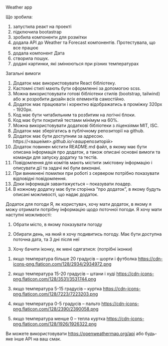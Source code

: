 Weather app

Що зробила:

1. запустила реакт на проекті
2. підключила bootastrap
3. зробила компоненти для розмітки
4. додала API до Weather та Forecast компонентів. Протестувала, що все працює
5. додала компонент Дата
6. створила пошук.
7. додані картинки, які змінюються при різних температурах



Загальні вимоги

1. Додаток має використовувати React бібліотеку.
2. Кастомні стилі мають бути оформленні за допомогою scss.
3. Можна використовувати готові бібліотеки стилів (bootstrap, tailwind) або ж
   розробити дизайн всіх елементів самостійно.
4. Додаток має працювати і коректно відображатись в проміжку 320px - 1920px.
5. Код має бути читабильним та розбитим на логічні блоки.
6. Код має бути покритий тестами мінімум на 60%.
7. Можна використовувати додаткові бібліотеки з ліцензіями MIT, ISC.
8. Додаток має зберігатись в публічному репозиторії на github.
9. Додаток має бути доступним за адресою.
   https://<ваше*імя>.github.io/<ваш*репозиторій>
10. Додаток повинен містити README.md файл, в якому має бути описана інформація
    про додаток, а також описані основні вимоги та команди для запуску додатку та
    тестів.
11. Повідомлення для комітів мають містити змістовну інформацію і описувати дії та
    задачі які були виконані.
12. При виникнені помилки при роботі з сервером потрібно показувати відповідні
    повідомлення.
13. Доки інформація завантажується – показувати лоадер.
14. В кожному додатку має бути сторінка “про додаток”, в якому будуть описані
    можливості, що надає додаток.

Додаток для погоди
Я, як користувач, хочу мати додаток, в якому я можу отримати потрібну інформацію щодо
поточної погоди.
Я хочу мати наступні можливості:

1. Обрати місто, в якому показувати погоду
2. Обирати день, на який я хочу подивитись погоду. Має бути доступна поточна дата,
   та 3 дні після неї

3. Хочу бачити іконку, як мені одягатися: (потрібні іконки)

1) якщо температура більше 20 градусів – шорти і футболка
https://cdn-icons-png.flaticon.com/128/2934/2934972.png

2) якщо температура 15-20 градусів – штани і худі
https://cdn-icons-png.flaticon.com/128/3531/3531744.png

3) якщо температура 5-15 градусів – куртка
https://cdn-icons-png.flaticon.com/128/7223/7223203.png

4) якщо температура 0-5 градусів – пальто
https://cdn-icons-png.flaticon.com/128/2390/2390058.png

5) якщо температура менше 0 – тепла куртка
https://cdn-icons-png.flaticon.com/128/1926/1926322.png


Ви можете використовувати https://openweathermap.org/api або будь-яке інше API на ваш
смак.
